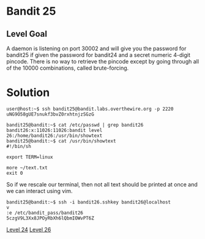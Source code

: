 <h1>Bandit 25</h1>

<h2 id="level-goal">Level Goal</h2>
<p>A daemon is listening on port 30002 and will give you the password for
bandit25 if given the password for bandit24 and a secret numeric 4-digit pincode.
There is no way to retrieve the pincode except by going through all of the 10000
combinations, called brute-forcing.</p>


<h1>Solution</h1>

```
user@host:~$ ssh bandit25@bandit.labs.overthewire.org -p 2220
uNG9O58gUE7snukf3bvZ0rxhtnjzSGzG

bandit25@bandit:~$ cat /etc/passwd | grep bandit26
bandit26:x:11026:11026:bandit level 26:/home/bandit26:/usr/bin/showtext
bandit25@bandit:~$ cat /usr/bin/showtext
#!/bin/sh

export TERM=linux

more ~/text.txt
exit 0
```

So if we rescale our terminal, then not all text should be printed at once and we can interact using vim.

```
bandit25@bandit:~$ ssh -i bandit26.sshkey bandit26@localhost
v
:e /etc/bandit_pass/bandit26
5czgV9L3Xx8JPOyRbXh6lQbmIOWvPT6Z
```

<a href="bandit24.md">Level 24</a>
<a href="bandit26.md">Level 26</a>
